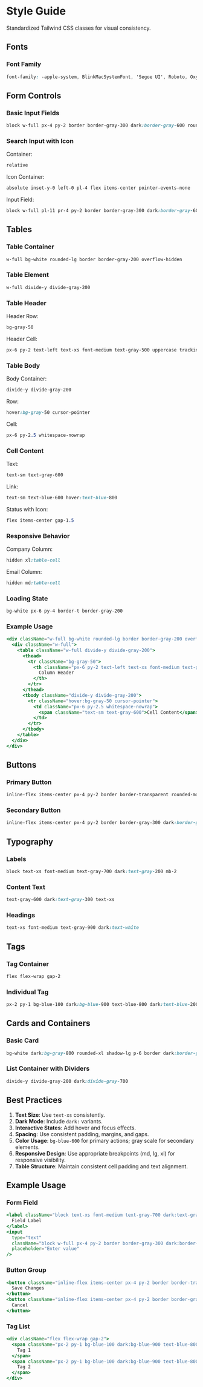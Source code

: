 # Style Guide

Standardized Tailwind CSS classes for visual consistency.

## Fonts

### Font Family

```css
font-family: -apple-system, BlinkMacSystemFont, 'Segoe UI', Roboto, Oxygen, Ubuntu, Cantarell, 'Open Sans', 'Helvetica Neue', sans-serif;
```

## Form Controls

### Basic Input Fields

```css
block w-full px-4 py-2 border border-gray-300 dark:border-gray-600 rounded-md bg-white dark:bg-gray-700 text-gray-900 dark:text-gray-100 placeholder-gray-500 dark:placeholder-gray-400 focus:outline-none focus:ring-1 focus:ring-blue-500 focus:border-blue-500 text-xs font-medium
```

### Search Input with Icon

Container:

```css
relative
```

Icon Container:

```css
absolute inset-y-0 left-0 pl-4 flex items-center pointer-events-none
```

Input Field:

```css
block w-full pl-11 pr-4 py-2 border border-gray-300 dark:border-gray-600 rounded-md bg-white dark:bg-gray-700 text-gray-900 dark:text-gray-100 placeholder-gray-500 dark:placeholder-gray-400 focus:outline-none focus:ring-1 focus:ring-blue-500 focus:border-blue-500 text-xs font-medium
```

## Tables

### Table Container

```css
w-full bg-white rounded-lg border border-gray-200 overflow-hidden
```

### Table Element

```css
w-full divide-y divide-gray-200
```

### Table Header

Header Row:
```css
bg-gray-50
```

Header Cell:
```css
px-6 py-2 text-left text-xs font-medium text-gray-500 uppercase tracking-wider
```

### Table Body

Body Container:
```css
divide-y divide-gray-200
```

Row:
```css
hover:bg-gray-50 cursor-pointer
```

Cell:
```css
px-6 py-2.5 whitespace-nowrap
```

### Cell Content

Text:
```css
text-sm text-gray-600
```

Link:
```css
text-sm text-blue-600 hover:text-blue-800
```

Status with Icon:
```css
flex items-center gap-1.5
```

### Responsive Behavior

Company Column:
```css
hidden xl:table-cell
```

Email Column:
```css
hidden md:table-cell
```

### Loading State

```css
bg-white px-6 py-4 border-t border-gray-200
```

### Example Usage

```jsx
<div className="w-full bg-white rounded-lg border border-gray-200 overflow-hidden">
  <div className="w-full">
    <table className="w-full divide-y divide-gray-200">
      <thead>
        <tr className="bg-gray-50">
          <th className="px-6 py-2 text-left text-xs font-medium text-gray-500 uppercase tracking-wider">
            Column Header
          </th>
        </tr>
      </thead>
      <tbody className="divide-y divide-gray-200">
        <tr className="hover:bg-gray-50 cursor-pointer">
          <td className="px-6 py-2.5 whitespace-nowrap">
            <span className="text-sm text-gray-600">Cell Content</span>
          </td>
        </tr>
      </tbody>
    </table>
  </div>
</div>
```

## Buttons

### Primary Button

```css
inline-flex items-center px-4 py-2 border border-transparent rounded-md shadow-sm text-xs font-medium text-white bg-blue-600 hover:bg-blue-700
```

### Secondary Button

```css
inline-flex items-center px-4 py-2 border border-gray-300 dark:border-gray-600 rounded-md text-xs font-medium text-gray-700 dark:text-gray-200 bg-white dark:bg-gray-700 hover:bg-gray-50 dark:hover:bg-gray-600
```

## Typography

### Labels

```css
block text-xs font-medium text-gray-700 dark:text-gray-200 mb-2
```

### Content Text

```css
text-gray-600 dark:text-gray-300 text-xs
```

### Headings

```css
text-xs font-medium text-gray-900 dark:text-white
```

## Tags

### Tag Container

```css
flex flex-wrap gap-2
```

### Individual Tag

```css
px-2 py-1 bg-blue-100 dark:bg-blue-900 text-blue-800 dark:text-blue-200 rounded-full text-xs
```

## Cards and Containers

### Basic Card

```css
bg-white dark:bg-gray-800 rounded-xl shadow-lg p-6 border dark:border-gray-700
```

### List Container with Dividers

```css
divide-y divide-gray-200 dark:divide-gray-700
```

## Best Practices

1. **Text Size**: Use `text-xs` consistently.
2. **Dark Mode**: Include `dark:` variants.
3. **Interactive States**: Add hover and focus effects.
4. **Spacing**: Use consistent padding, margins, and gaps.
5. **Color Usage**: `bg-blue-600` for primary actions; gray scale for secondary elements.
6. **Responsive Design**: Use appropriate breakpoints (md, lg, xl) for responsive visibility.
7. **Table Structure**: Maintain consistent cell padding and text alignment.

## Example Usage

### Form Field

```jsx
<label className="block text-xs font-medium text-gray-700 dark:text-gray-200 mb-2">
  Field Label
</label>
<input
  type="text"
  className="block w-full px-4 py-2 border border-gray-300 dark:border-gray-600 rounded-md bg-white dark:bg-gray-700 text-gray-900 dark:text-gray-100 placeholder-gray-500 dark:placeholder-gray-400 focus:outline-none focus:ring-1 focus:ring-blue-500 focus:border-blue-500 text-xs font-medium"
  placeholder="Enter value"
/>
```

### Button Group

```jsx
<button className="inline-flex items-center px-4 py-2 border border-transparent rounded-md shadow-sm text-xs font-medium text-white bg-blue-600 hover:bg-blue-700">
  Save Changes
</button>
<button className="inline-flex items-center px-4 py-2 border border-gray-300 dark:border-gray-600 rounded-md text-xs font-medium text-gray-700 dark:text-gray-200 bg-white dark:bg-gray-700 hover:bg-gray-50 dark:hover:bg-gray-600">
  Cancel
</button>
```

### Tag List

```jsx
<div className="flex flex-wrap gap-2">
  <span className="px-2 py-1 bg-blue-100 dark:bg-blue-900 text-blue-800 dark:text-blue-200 rounded-full text-xs">
    Tag 1
  </span>
  <span className="px-2 py-1 bg-blue-100 dark:bg-blue-900 text-blue-800 dark:text-blue-200 rounded-full text-xs">
    Tag 2
  </span>
</div>
